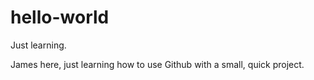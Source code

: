 # hello-world
Just learning.

James here, just learning how to use Github with a small, quick project.
